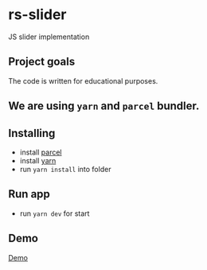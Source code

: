 # rs-slider
JS slider implementation

## Project goals
The code is written for educational purposes.

## We are using `yarn` and `parcel` bundler.

## Installing
- install [parcel](https://en.parceljs.org/)
- install [yarn](https://yarnpkg.com/lang/en/docs/install/#mac-stable)
- run `yarn install` into folder

## Run app
- run `yarn dev` for start

## Demo
[Demo](https://romanstrakhov.github.com/rs-slider/demo/)
